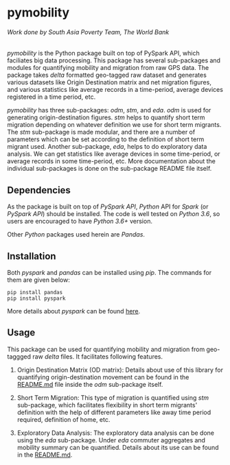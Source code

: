 # pymobility
###### Work done by South Asia Poverty Team, The World Bank

_pymobility_ is the Python package built on top of PySpark API, which faciliates big data processing. This package has
several sub-packages and modules for quantifying mobility and migration from raw GPS data. The package takes _delta_
formatted geo-tagged raw dataset and generates various datasets like Origin Destination matrix and net migration figures,
and various statistics like average records in a time-period, average devices registered in a time period, etc.

_pymobility_ has three sub-packages: _odm_, _stm_, and _eda_. _odm_ is used for generating origin-destination figures.
_stm_ helps to quantify short term migration depending on whatever definition we use for short term migrants. The _stm_
sub-package is made modular, and there are a number of parameters which can be set according to the definition of short
term migrant used. Another sub-package, _eda_, helps to do exploratory data analysis. We can get statistics like average
devices in some time-period, or average records in some time-period, etc. More documentation about the individual
sub-packages is done on the sub-package README file itself.

## Dependencies
As the package is built on top of _PySpark API_, _Python_ API for _Spark_ (or _PySpark API_) should be installed. The code is
well tested on _Python 3.6_, so users are encouraged to have _Python 3.6+_ version.

Other _Python_ packages used herein are _Pandas_.

## Installation

Both _pyspark_ and _pandas_ can be installed using _pip_. The commands for them are given below:

```
pip install pandas
pip install pyspark
```
More details about _pyspark_ can be found [here](https://github.com/apache/spark/tree/master/python).

## Usage
This package can be used for quantifying mobility and migration from geo-taggged raw _delta_ files. It facilitates
following features.
1. Origin Destination Matrix (OD matrix): Details about use of this library for quantifying origin-destination movement
can be found in the [README.md](mobility/odm/README.md) file inside the _odm_ sub-package itself.
   
2. Short Term Migration: This type of migration is quantified using _stm_ sub-package, which facilitates flexibility in
short term migrants' definition with the help of different parameters like away time period required, definition of 
   home, etc.
   
3. Exploratory Data Analysis: The exploratory data analysis can be done using the _eda_ sub-package. Under _eda_
commuter aggregates and mobility summary can be quantified. Details about its use can be found in the [README.md](mobility/eda/README.md).